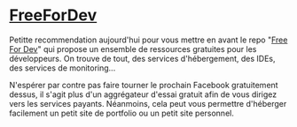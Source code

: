 # [FreeForDev](https://free-for.dev/)
Petitte recommendation aujourd'hui pour vous mettre en avant le repo "[Free For Dev](https://github.com/ripienaar/free-for-dev)" qui propose un ensemble de ressources gratuites pour les développeurs. 
On trouve de tout, des services d'hébergement, des IDEs, des services de monitoring...

N'espérer par contre pas faire tourner le prochain Facebook gratuitement dessus, il s'agit plus d'un aggrégateur d'essai gratuit afin de vous dirigez vers les services payants.
 Néanmoins, cela peut vous permettre d'héberger facilement un petit site de portfolio ou un petit site personnel.

